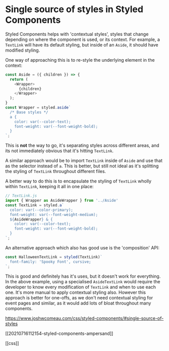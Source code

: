 # Single source of styles in Styled Components

Styled Components helps with 'contextual styles', styles that change depending on where the component is used, or its context. For example, a `TextLink` will have its default styling, but inside of an `Aside`, it should have modified styling.

One way of approaching this is to re-style the underlying element in the context:
```javascript
const Aside = ({ children }) => {
  return (
    <Wrapper>
      {children}
    </Wrapper>
  );
}
const Wrapper = styled.aside`
  /* Base styles */
  a {
    color: var(--color-text);
    font-weight: var(--font-weight-bold);
  }
`;
```

This is **not** the way to go, it's separating styles across different areas, and its not immediately obvious that it's hitting `TextLink`.

A similar approach would be to import `TextLink` inside of `Aside` and use that as the selector instead of `a`. This is better, but still not ideal as it's splitting the styling of `TextLink` throughout different files.

A better way to do this is to encapsulate the styling of `TextLink` wholly within `TextLink`, keeping it all in one place:
```javascript
// TextLink.js
import { Wrapper as AsideWrapper } from '../Aside'
const TextLink = styled.a`
  color: var(--color-primary);
  font-weight: var(--font-weight-medium);
  ${AsideWrapper} & {
    color: var(--color-text);
    font-weight: var(--font-weight-bold);
  }
`;
```

An alternative approach which also has good use is the 'composition' API:
```javascript
const HalloweenTextLink = styled(TextLink)`
  font-family: 'Spooky Font', cursive;
`;
```

This is good and definitely has it's uses, but it doesn't work for everything. In the above example, using a specialised `AsideTextLink` would require the developer to know every modification of `TextLink` and when to use each one. It's more manual to apply contextual styling also.
However this approach is better for one-offs, as we don't need contextual styling for event pages and similar, as it would add lots of bloat throughout many components.

https://www.joshwcomeau.com/css/styled-components/#single-source-of-styles

[[20210716112154-styled-components-ampersand]]

[[css]]
